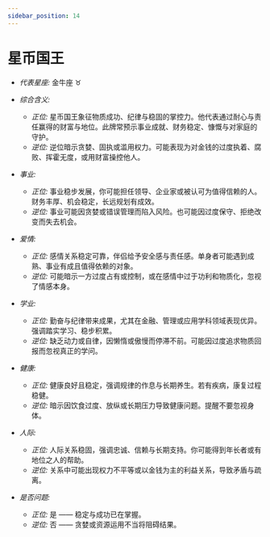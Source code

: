 ```yaml
---
sidebar_position: 14
---
```


# 星币国王

- *代表星座:* 金牛座 ♉️
- *综合含义:* 
  - *正位:* 星币国王象征物质成功、纪律与稳固的掌控力。他代表通过耐心与责任赢得的财富与地位。此牌常预示事业成就、财务稳定、慷慨与对家庭的守护。
  - *逆位:* 逆位暗示贪婪、固执或滥用权力。可能表现为对金钱的过度执着、腐败、挥霍无度，或用财富操控他人。
    
- *事业:* 
  - *正位:* 事业稳步发展，你可能担任领导、企业家或被认可为值得信赖的人。财务丰厚、机会稳定，长远规划有成效。
  - *逆位:* 事业可能因贪婪或错误管理而陷入风险。也可能因过度保守、拒绝改变而失去机会。
    
- *爱情:* 
  - *正位:* 感情关系稳定可靠，伴侣给予安全感与责任感。单身者可能遇到成熟、事业有成且值得依赖的对象。
  - *逆位:* 可能暗示一方过度占有或控制，或在感情中过于功利和物质化，忽视了情感本身。
    
- *学业:* 
  - *正位:* 勤奋与纪律带来成果，尤其在金融、管理或应用学科领域表现优异。强调踏实学习、稳步积累。
  - *逆位:* 缺乏动力或自律，因懒惰或傲慢而停滞不前。可能因过度追求物质回报而忽视真正的学问。
    
- *健康:* 
  - *正位:* 健康良好且稳定，强调规律的作息与长期养生。若有疾病，康复过程稳健。
  - *逆位:* 暗示因饮食过度、放纵或长期压力导致健康问题。提醒不要忽视身体。
    
- *人际:* 
  - *正位:* 人际关系稳固，强调忠诚、信赖与长期支持。你可能得到年长者或有地位之人的帮助。
  - *逆位:* 关系中可能出现权力不平等或以金钱为主的利益关系，导致矛盾与疏离。

    
- *是否问题:* 
  - *正位:* 是 —— 稳定与成功已在掌握。
  - *逆位:* 否 —— 贪婪或资源运用不当将阻碍结果。
